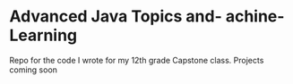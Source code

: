 # Advanced Java Topics and- achine-Learning
Repo for the code I wrote for my 12th grade Capstone class. Projects coming soon
